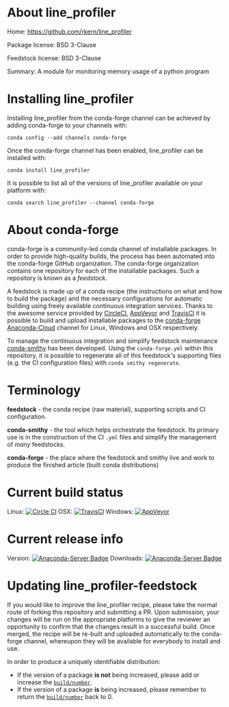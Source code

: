 About line_profiler
===================

Home: https://github.com/rkern/line_profiler

Package license: BSD 3-Clause

Feedstock license: BSD 3-Clause

Summary: A module for monitoring memory usage of a python program



Installing line_profiler
========================

Installing line_profiler from the conda-forge channel can be achieved by adding conda-forge to your channels with:

```
conda config --add channels conda-forge
```

Once the conda-forge channel has been enabled, line_profiler can be installed with:

```
conda install line_profiler
```

It is possible to list all of the versions of line_profiler available on your platform with:

```
conda search line_profiler --channel conda-forge
```


About conda-forge
=================

conda-forge is a community-led conda channel of installable packages.
In order to provide high-quality builds, the process has been automated into the
conda-forge GitHub organization. The conda-forge organization contains one repository
for each of the installable packages. Such a repository is known as a *feedstock*.

A feedstock is made up of a conda recipe (the instructions on what and how to build
the package) and the necessary configurations for automatic building using freely
available continuous integration services. Thanks to the awesome service provided by
[CircleCI](https://circleci.com/), [AppVeyor](http://www.appveyor.com/)
and [TravisCI](https://travis-ci.org/) it is possible to build and upload installable
packages to the [conda-forge](https://anaconda.org/conda-forge)
[Anaconda-Cloud](http://docs.anaconda.org/) channel for Linux, Windows and OSX respectively.

To manage the continuous integration and simplify feedstock maintenance
[conda-smithy](http://github.com/conda-forge/conda-smithy) has been developed.
Using the ``conda-forge.yml`` within this repository, it is possible to regenerate all of
this feedstock's supporting files (e.g. the CI configuration files) with ``conda smithy regenerate``.


Terminology
===========

**feedstock** - the conda recipe (raw material), supporting scripts and CI configuration.

**conda-smithy** - the tool which helps orchestrate the feedstock.
                   Its primary use is in the construction of the CI ``.yml`` files
                   and simplify the management of *many* feedstocks.

**conda-forge** - the place where the feedstock and smithy live and work to
                  produce the finished article (built conda distributions)

Current build status
====================

Linux: [![Circle CI](https://circleci.com/gh/conda-forge/line_profiler-feedstock.svg?style=svg)](https://circleci.com/gh/conda-forge/line_profiler-feedstock)
OSX: [![TravisCI](https://travis-ci.org/conda-forge/line_profiler-feedstock.svg?branch=master)](https://travis-ci.org/conda-forge/line_profiler-feedstock)
Windows: [![AppVeyor](https://ci.appveyor.com/api/projects/status/github/conda-forge/line-profiler-feedstock?svg=True)](https://ci.appveyor.com/project/conda-forge/line-profiler-feedstock/branch/master)

Current release info
====================
Version: [![Anaconda-Server Badge](https://anaconda.org/conda-forge/line_profiler/badges/version.svg)](https://anaconda.org/conda-forge/line_profiler)
Downloads: [![Anaconda-Server Badge](https://anaconda.org/conda-forge/line_profiler/badges/downloads.svg)](https://anaconda.org/conda-forge/line_profiler)


Updating line_profiler-feedstock
================================

If you would like to improve the line_profiler recipe, please take the normal
route of forking this repository and submitting a PR. Upon submission, your changes will
be run on the appropriate platforms to give the reviewer an opportunity to confirm that the
changes result in a successful build. Once merged, the recipe will be re-built and uploaded
automatically to the conda-forge channel, whereupon they will be available for everybody to
install and use.

In order to produce a uniquely identifiable distribution:
 * If the version of a package **is not** being increased, please add or increase
   the [``build/number``](http://conda.pydata.org/docs/building/meta-yaml.html#build-number-and-string).
 * If the version of a package **is** being increased, please remember to return
   the [``build/number``](http://conda.pydata.org/docs/building/meta-yaml.html#build-number-and-string)
   back to 0.
